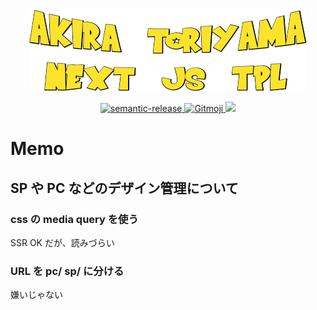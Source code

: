 <p align="center">
  <a href="https://github.com/akira-toriyama/next.js-tpl">
    <img src="https://github.com/akira-toriyama/next.js-tpl/blob/main/media/logo.png"/>
  </a>
</p>

<p align="center">
  <a href="https://semantic-release.gitbook.io/semantic-release/">
    <img alt="semantic-release" src="https://img.shields.io/badge/%20%20%F0%9F%93%A6%F0%9F%9A%80-semantic--release-e10079.svg">
  </a>
  <a href="https://gitmoji.dev">
    <img src="https://img.shields.io/badge/gitmoji-%20😜%20😍-FFDD67.svg?style=flat-square" alt="Gitmoji">
  </a>
  <a href="https://codecov.io/gh/akira-toriyama/next.js-tpl">
    <img src="https://codecov.io/gh/akira-toriyama/next.js-tpl/branch/main/graph/badge.svg?token=1Y8LEB2EAH"/>
  </a>
</p>

# Memo

## SP や PC などのデザイン管理について

### css の media query を使う

SSR OK だが、読みづらい

### URL を pc/ sp/ に分ける

嫌いじゃない

